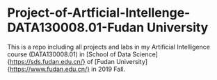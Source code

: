 # Project-of-Artficial-Intellenge-DATA130008.01-Fudan University
This is a repo including all projects and labs in my Artificial Intelligence course (DATA130008.01) in [School of Data Science]{https://sds.fudan.edu.cn/}  of [Fudan University]{https://www.fudan.edu.cn/} in 2019 Fall.
